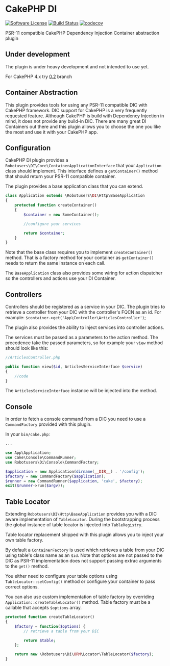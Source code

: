 # CakePHP DI

[![Software License](https://img.shields.io/badge/license-MIT-brightgreen.svg)](LICENSE)
[![Build Status](https://travis-ci.org/robotusers/cakephp-di.svg?branch=master)](https://travis-ci.org/robotusers/cakephp-di)
[![codecov](https://codecov.io/gh/robotusers/cakephp-di/branch/master/graph/badge.svg)](https://codecov.io/gh/robotusers/cakephp-di)

PSR-11 compatible CakePHP Dependency Injection Container abstraction plugin

## Under development

The plugin is under heavy development and not intended to use yet.

For CakePHP 4.x try [0.2](https://github.com/robotusers/cakephp-di/tree/0.2) branch

## Container Abstraction

This plugin provides tools for using any PSR-11 compatible DIC with CakePHP framework.
DIC support for CakePHP is a very frequently requested feature. Although CakePHP 
is build with Dependency Injection in mind, it does not provide any build-in DIC. 
There are many great DI Containers out there and this plugin allows you to choose 
the one you like the most and use it with your CakePHP app.

## Configuration

CakePHP DI plugin provides a `Robotusers\DI\Core\ContainerApplicationInterface` 
that your `Application` class should implement. This interface defines a 
`getContainer()` method that should return your PSR-11 compatible container.

The plugin provides a base application class that you can extend.

```php
class Application extends \Robotusers\DI\Http\BaseApplication
{
    protected function createContainer()
    {
        $container = new SomeContainer();

        //configure your services

        return $container;
    }
}
```

Note that the base class requires you to implement `createContainer()` method. 
That is a factory method for your container as `getContainer()` needs to return 
the same instance on each call.

The `BaseApplication` class also provides some wiring for action dispatcher so 
the controllers and actions use your DI Container.

## Controllers

Controllers should be registered as a service in your DIC. The plugin tries to 
retrieve a controller from your DIC with the controller's FQCN as an id.
For example: `$container->get('App\Controller\ArticlesController')`;

The plugin also provides the ability to inject services into controller actions.

The services must be passed as a parameters to the action method. The precedence 
take the passed parameters, so for example your `view` method should look like this:

```php
//ArticlesController.php

public function view($id, ArticlesServiceInterface $service)
{
    //code
}
```

The `ArticlesServiceInterface` instance will be injected into the method.

## Console

In order to fetch a console command from a DIC you need to use a `CommandFactory` provided
with this plugin.

In your `bin/cake.php`:

```php
...

use App\Application;
use Cake\Console\CommandRunner;
use Robotusers\Di\Console\CommandFactory;

$application = new Application(dirname(__DIR__) . '/config');
$factory = new CommandFactory($application);
$runner = new CommandRunner($application, 'cake', $factory);
exit($runner->run($argv));
```

## Table Locator

Extending `Robotusers\DI\Http\BaseApplication` provides you with a DIC aware
implementation of `TableLocator`. During the bootstrapping process the global
instance of table locator is injected into `TableRegistry`.

Table locator replacement shipped with this plugin allows you to inject your own
table factory.

By default a `ContainerFactory` is used which retrieves a table from your DIC using
table's class name as an `$id`. Note that options are not passed to the DIC as PSR-11
implementation does not support passing extrac arguments to the `get()` method.

You either need to configure your table options using `TableLocator::setConfig()`
method or configure your container to pass correct options.

You can also use custom implementation of table factory by overriding 
`Application::createTableLocator()` method. Table factory must be a callable that
accepts `$options` array.

```php
protected function createTableLocator()
{
    $factory = function($options) {
        // retrieve a table from your DIC

        return $table;
    };

    return new \Robotusers\Di\ORM\Locator\TableLocator($factory);
}
```

